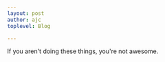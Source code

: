 ```yaml
---
layout: post
author: ajc
toplevel: Blog

---
```


If you aren't doing these things, you're not awesome.
